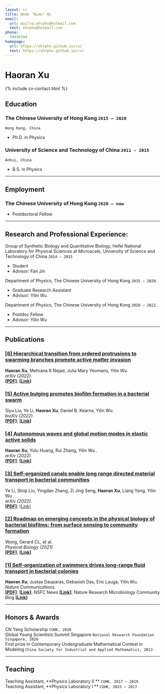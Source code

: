 ```yaml
---
layout: cv
title: Wode "Nimo" Ni
email:
  url: mailto:xhrphx@hotmail.com
  text: xhrphx@hotmail.com
phone:
  39436394
homepage:
  url: https://xhrphx.github.io/cv/
  text: https://xhrphx.github.io/cv/
---
```


# Haoran Xu

<!--
include contact information from the front matter
Supported arguments:
    - homepage: url, text
        - phone
        - email
            -->

{% include cv-contact.html %}



## Education

### **The Chinese University of Hong Kong** `2015 – 2020`

```
Hong Kong, China
```

- Ph.D. in Physics

### **University of Science and Technology of China** `2011 - 2015`

```
Anhui, China
```

- B.S. in Physics



---

## Employment

### **The Chinese University of Hong Kong** `2020 – now`

- Postdoctoral Fellow



---

## Research and Professional Experience:

Group of Synthetic Biology and Quantitative Biology, Hefei National Laboratory for Physical Sciences at Microscale, University of Science and Technology of China `2014 – 2015`
- Student
- Advisor: Fan Jin

Department of Physics, The Chinese University of Hong Kong `2015 – 2020`. 
- Graduate Research Assistant
- Advisor: Yilin Wu

Department of Physics, The Chinese University of Hong Kong `2020 – 2022`. 
- Postdoc Fellow
- Advisor: Yilin Wu



---

## Publications

### [**[6] Hierarchical transition from ordered protrusions to swarming branches promote active matter invasion**](https://arxiv.org/pdf/2208.12424.pdf)

**Haoran Xu**, Mehrana R Nejad, Julia Mary Yeomans, Yilin Wu.<br>
_arXiv (2022)._ <br>
**[[PDF](https://arxiv.org/pdf/2208.12424.pdf)]**; **[[Link](https://arxiv.org/abs/2208.12424)]**

### [**[5] Active bulging promotes biofilm formation in a bacterial swarm**](https://www.biorxiv.org/content/10.1101/2022.08.25.500950v1.full.pdf)

Siyu Liu, Ye Li, **Haoran Xu**, Daniel B. Kearns, Yilin Wu.<br>
_bioXiv (2022)._<br>
**[[PDF](https://www.biorxiv.org/content/10.1101/2022.08.25.500950v1.full.pdf)]**; **[[Link](https://www.biorxiv.org/content/10.1101/2022.08.25.500950v1)]**

### [**[4] Autonomous waves and global motion modes in elastic active solids**](https://arxiv.org/pdf/2208.09664.pdf)

**Haoran Xu**, Yulu Huang, Rui Zhang, Yilin Wu .<br>
_arXiv (2022)._ <br>
**[[PDF](https://arxiv.org/pdf/2208.09664.pdf)]**; **[[Link](https://arxiv.org/abs/2208.09664)]**

### [**[3] Self-organized canals enable long range directed material transport in bacterial communities**](https://www.biorxiv.org/content/10.1101/2022.05.19.492681v1.full.pdf)

Ye Li, Shiqi Liu, Yingdan Zhang, Zi Jing Seng, **Haoran Xu**, Liang Yang, Yilin Wu .<br>
_arXiv (2022)._ <br>
**[[PDF]((https://www.biorxiv.org/content/10.1101/2022.05.19.492681v1.full.pdf))]**; [[Link](https://elifesciences.org/articles/79780)]

### [**[2] Roadmap on emerging concepts in the physical biology of bacterial biofilms: from surface sensing to community formation**](https://iopscience.iop.org/article/10.1088/1478-3975/abdc0e/pdf)

Wong, Gerard CL, et al.<br>
_Physical Biology (2021)._<br>
**[[PDF](https://iopscience.iop.org/article/10.1088/1478-3975/abdc0e/pdf)]**; **[[Link](https://iopscience.iop.org/article/10.1088/1478-3975/abdc0e)]**

### [**[1] Self-organization of swimmers drives long-range fluid transport in bacterial colonies**](https://arxiv.org/pdf/1904.00888.pdf)

**Haoran Xu**, Justas Dauparas, Debasish Das, Eric Lauga, Yilin Wu.<br>
_Nature Communications._<br>
**[[PDF](https://arxiv.org/pdf/1904.00888.pdf)]**; **[[Link](https://arxiv.org/abs/1904.00888)]**; NSFC News **[[Link](http://www.nsfc.gov.cn/csc/20340/20343/37797/index.html)]**; Nature Research Microbiology Community Blog **[[Link](https://naturemicrobiologycommunity.nature.com/users/255172-yilin-wu/posts/48080-bacteria-self-organize-to-drive-flows)}**




---

## Honors & Awards

CN Yang Scholarship `CUHK, 2020` <br>
Global Young Scientists Summit Singapore `National Research Foundation Singapore, 2020` <br>
First prize in Contemporary Undergraduate Mathematical Contest in Modeling `China Society for Industrial and Applied Mathematics, 2013` <br>



---

## Teaching

Teaching Assistant, **Physics Laboratory II ** `CUHK, 2017 – 2019` <br>
Teaching Assistant, **Physics Laboratory I ** `CUHK, 2015 – 2017` <br>


<!-- ### Footer

Last updated: May 2013 -->
